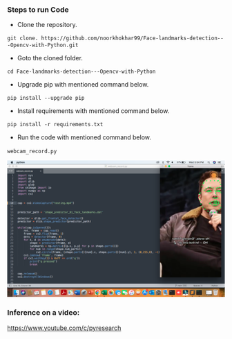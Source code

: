 ### Steps to run Code
- Clone the repository.
```
git clone. https://github.com/noorkhokhar99/Face-landmarks-detection---Opencv-with-Python.git
```
- Goto the cloned folder.
```
cd Face-landmarks-detection---Opencv-with-Python

```
- Upgrade pip with mentioned command below.
```
pip install --upgrade pip
```
- Install requirements with mentioned command below.
```
pip install -r requirements.txt
```
- Run the code with mentioned command below.

`webcam_record.py`

 


<p align="center">
<img src="https://github.com/noorkhokhar99/Face-landmarks-detection---Opencv-with-Python/blob/main/Screen%20Shot%201444-04-14%20at%205.54.56%20PM.png">
</p>






### Inference on a video:
https://www.youtube.com/c/pyresearch
